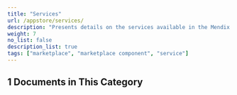 ```yaml
---
title: "Services"
url: /appstore/services/
description: "Presents details on the services available in the Mendix Marketplace."
weight: 7
no_list: false
description_list: true
tags: ["marketplace", "marketplace component", "service"]
---
```


## 1 Documents in This Category
